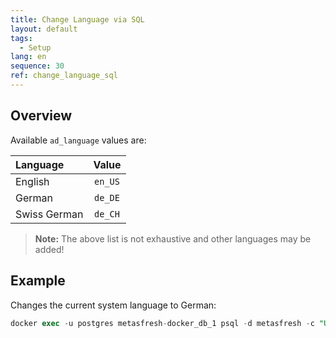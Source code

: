 ```yaml
---
title: Change Language via SQL
layout: default
tags:
  - Setup
lang: en
sequence: 30
ref: change_language_sql
---
```


## Overview
Available `ad_language` values are:

| Language | Value |
| :--- | :---: |
| English | `en_US` |
| German | `de_DE` |
| Swiss German | `de_CH` |

  >**Note:** The above list is not exhaustive and other languages may be added!

## Example
Changes the current system language to German:

```sql
docker exec -u postgres metasfresh-docker_db_1 psql -d metasfresh -c "UPDATE ad_user SET ad_language = 'de_DE' WHERE ad_user_id = '100';"
```
